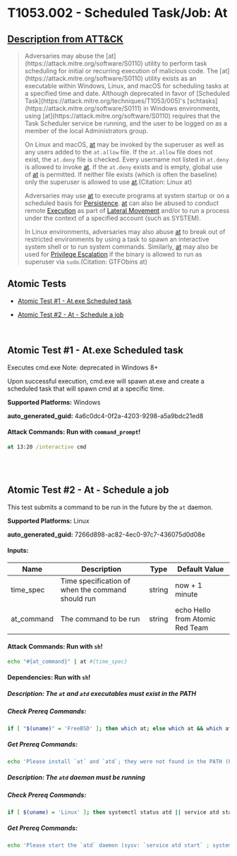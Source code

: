 # T1053.002 - Scheduled Task/Job: At
## [Description from ATT&CK](https://attack.mitre.org/techniques/T1053/002)
<blockquote>Adversaries may abuse the [at](https://attack.mitre.org/software/S0110) utility to perform task scheduling for initial or recurring execution of malicious code. The [at](https://attack.mitre.org/software/S0110) utility exists as an executable within Windows, Linux, and macOS for scheduling tasks at a specified time and date. Although deprecated in favor of [Scheduled Task](https://attack.mitre.org/techniques/T1053/005)'s [schtasks](https://attack.mitre.org/software/S0111) in Windows environments, using [at](https://attack.mitre.org/software/S0110) requires that the Task Scheduler service be running, and the user to be logged on as a member of the local Administrators group.

On Linux and macOS, [at](https://attack.mitre.org/software/S0110) may be invoked by the superuser as well as any users added to the <code>at.allow</code> file. If the <code>at.allow</code> file does not exist, the <code>at.deny</code> file is checked. Every username not listed in <code>at.deny</code> is allowed to invoke [at](https://attack.mitre.org/software/S0110). If the <code>at.deny</code> exists and is empty, global use of [at](https://attack.mitre.org/software/S0110) is permitted. If neither file exists (which is often the baseline) only the superuser is allowed to use [at](https://attack.mitre.org/software/S0110).(Citation: Linux at)

Adversaries may use [at](https://attack.mitre.org/software/S0110) to execute programs at system startup or on a scheduled basis for [Persistence](https://attack.mitre.org/tactics/TA0003). [at](https://attack.mitre.org/software/S0110) can also be abused to conduct remote [Execution](https://attack.mitre.org/tactics/TA0002) as part of [Lateral Movement](https://attack.mitre.org/tactics/TA0008) and/or to run a process under the context of a specified account (such as SYSTEM).

In Linux environments, adversaries may also abuse [at](https://attack.mitre.org/software/S0110) to break out of restricted environments by using a task to spawn an interactive system shell or to run system commands. Similarly, [at](https://attack.mitre.org/software/S0110) may also be used for [Privilege Escalation](https://attack.mitre.org/tactics/TA0004) if the binary is allowed to run as superuser via <code>sudo</code>.(Citation: GTFObins at)</blockquote>

## Atomic Tests

- [Atomic Test #1 - At.exe Scheduled task](#atomic-test-1---atexe-scheduled-task)

- [Atomic Test #2 - At - Schedule a job](#atomic-test-2---at---schedule-a-job)


<br/>

## Atomic Test #1 - At.exe Scheduled task
Executes cmd.exe
Note: deprecated in Windows 8+

Upon successful execution, cmd.exe will spawn at.exe and create a scheduled task that will spawn cmd at a specific time.

**Supported Platforms:** Windows


**auto_generated_guid:** 4a6c0dc4-0f2a-4203-9298-a5a9bdc21ed8






#### Attack Commands: Run with `command_prompt`! 


```cmd
at 13:20 /interactive cmd
```






<br/>
<br/>

## Atomic Test #2 - At - Schedule a job
This test submits a command to be run in the future by the `at` daemon.

**Supported Platforms:** Linux


**auto_generated_guid:** 7266d898-ac82-4ec0-97c7-436075d0d08e





#### Inputs:
| Name | Description | Type | Default Value |
|------|-------------|------|---------------|
| time_spec | Time specification of when the command should run | string | now + 1 minute|
| at_command | The command to be run | string | echo Hello from Atomic Red Team|


#### Attack Commands: Run with `sh`! 


```sh
echo "#{at_command}" | at #{time_spec}
```




#### Dependencies:  Run with `sh`!
##### Description: The `at` and `atd` executables must exist in the PATH
##### Check Prereq Commands:
```sh
if [ "$(uname)" = 'FreeBSD' ]; then which at; else which at && which atd; fi;
```
##### Get Prereq Commands:
```sh
echo 'Please install `at` and `atd`; they were not found in the PATH (Package name: `at`)'
```
##### Description: The `atd` daemon must be running
##### Check Prereq Commands:
```sh
if [ $(uname) = 'Linux' ]; then systemctl status atd || service atd status; fi;
```
##### Get Prereq Commands:
```sh
echo 'Please start the `atd` daemon (sysv: `service atd start` ; systemd: `systemctl start atd`)'
```




<br/>
